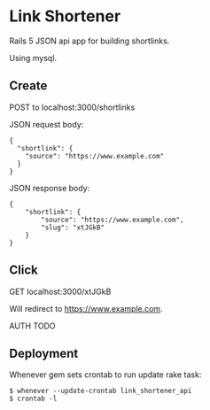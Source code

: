 # Link Shortener

Rails 5 JSON api app for building shortlinks.

Using mysql.

## Create ##

POST to localhost:3000/shortlinks

JSON request body:

    {
      "shortlink": {
        "source": "https://www.example.com"
      }
    }

JSON response body:

    {
        "shortlink": {
            "source": "https://www.example.com",
            "slug": "xtJGkB"
        }
    }


## Click ##

GET localhost:3000/xtJGkB

Will redirect to https://www.example.com.

AUTH TODO


## Deployment ##

Whenever gem sets crontab to run update rake task:

    $ whenever --update-crontab link_shortener_api
    $ crontab -l
